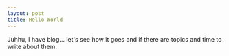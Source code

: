 ```yaml
---
layout: post
title: Hello World
---
```


Juhhu, I have blog... let's see how it goes and if there are topics and time to write about them.
